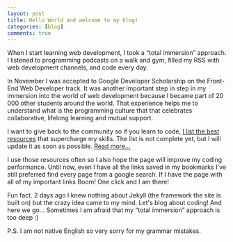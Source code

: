 ```yaml
---
layout: post
title: Hello World and welcome to my blog!
categories: [blog]
comments: true
---
```


When I start learning web development, I took a “total immersion” approach. I listened to programming podcasts on a walk and gym, filled my RSS with web development channels, and code every day.

In November I was accepted to Google Developer Scholarship on the Front-End Web Developer track. It was another important step in step in my immersion into the world of web development because I became part of 20 000 other students around the world. That experience helps me to understand what is the programming culture that that celebrates collaborative, lifelong learning and mutual support.

I want to give back to the community so if you learn to code, [I list the best resources](/resources/) that supercharge my skills. The list is not complete yet, but I will update it as soon as possible. [Read more...](./blog/2018-01/welcome-to-my-blog)
<!--more-->
I use those resources often so I also hope the page will improve my coding performance. Until now, even I have all the links saved in my bookmarks I've still preferred find every page from a google search. If I have the page with all of my important links Boom! One click and I am there!

Fun fact. 2 days ago I knew nothing about Jekyll (the framework the site is built on) but the crazy idea came to my mind. Let's blog about coding! And here we go... Sometimes I am afraid that my “total immersion” approach is too deep :)

P.S. I am not native English so very sorry for my grammar mistakes.